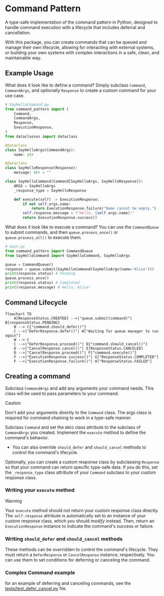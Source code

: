 # Command Pattern
A type-safe implementation of the command pattern in Python, designed to handle command execution with a lifecycle that includes deferral and cancellation.

With this package, you can create commands that can be queued and manage their own lifecycle, allowing for interacting with external systems, or building your own systems with complex interactions in a safe, clean, and maintainable way.


## Example Usage
What does it look like to define a command? Simply subclass `Command`, `CommandArgs`, and optionally `Response` to create a custom command for your use case.

```python
# SayHelloCommand.py
from command_pattern import (
    Command,
    CommandArgs,
    Response,
    ExecutionResponse,
)
from dataclasses import dataclass

@dataclass
class SayHelloArgs(CommandArgs):
    name: str

@dataclass
class SayHelloResponse(Response):
    message: str = ""

class SayHelloCommand(Command[SayHelloArgs, SayHelloResponse]):
    ARGS = SayHelloArgs
    _response_type = SayHelloResponse

    def execute(self) -> ExecutionResponse:
        if not self.args.name:
            return ExecutionResponse.failure("Name cannot be empty.")
        self.response.message = f"Hello, {self.args.name}!"
        return ExecutionResponse.success()
```

What does it look like to execute a command? You can use the `CommandQueue` to submit commands, and then `queue.process_once()` or `queue.process_all()` to execute them.

```python
# main.py
from command_pattern import CommandQueue
from SayHelloCommand import SayHelloCommand, SayHelloArgs

queue = CommandQueue()
response = queue.submit(SayHelloCommand(SayHelloArgs(name="Alice")))
print(response.status) # Pending
queue.process_once()
print(response.status) # Completed
print(response.message) # Hello, Alice!
```

## Command Lifecycle
```mermaid
flowchart TD
    A[ResponseStatus.CREATED] -->|"queue.submit(command)"| B[responseStatus.PENDING]
    B --> C{"command.should_defer()"}
    C -->|"DeferResponse.defer()"| W["Waiting for queue manager to run again"]
    W --> C
    C -->|"DeferResponse.proceed()"| D{"command.should_cancel()"}
    D -->|"CancelResponse.cancel()"| E[ResponseStatus.CANCELED]
    D -->|"CancelResponse.proceed()"| F["command.execute()"]
    F -->|"ExecutionResponse.success()"| G["ResponseStatus.COMPLETED"]
    F -->|"ExecutionResponse.failure()"| H["ResponseStatus.FAILED"]
```


## Creating a command
Subclass `CommandArgs` and add any arguments your command needs. This class will be used to pass parameters to your command.

> [!CAUTION]
> Don't add your arguments directly to the `Command` class. The args class is required for command chaining to work in a type-safe manner.

Subclass `Command` and set the `ARGS` class attribute to the subclass of `CommandArgs` you created. Implement the `execute` method to define the command's behavior.
- You can also override `should_defer` and `should_cancel` methods to control the command's lifecycle.

Optionally, you can create a custom response class by subclassing `Response` so that your command can return specific type-safe data. If you do this, set the `_response_type` class attribute of your `Command` subclass to your custom response class.

### Writing your `execute` method
> [!WARNING]  
> Your `execute` method should not return your custom response class directly. 
> The `self.response` attribute is automatically set to an instance of your custom response class, which you should *modify* instead. Then, return an `ExecutionResponse` instance to indicate the command's success or failure. 

### Writing `should_defer` and `should_cancel` methods
These methods can be overridden to control the command's lifecycle. They must return a `DeferResponse` or `CancelResponse` instance, respectively. You can use them to set conditions for deferring or canceling the command.

### Complex Command example
for an example of deferring and canceling commands, see the [tests/test_defer_cancel.py](tests/test_defer_cancel.py) file.